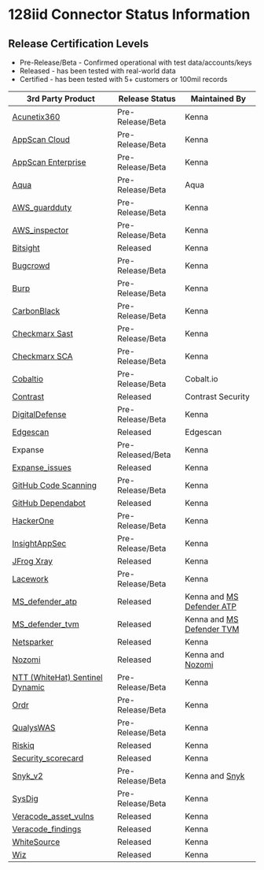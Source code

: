 # 128iid Connector Status Information

## Release Certification Levels

- Pre-Release/Beta - Confirmed operational with test data/accounts/keys
- Released - has been tested with real-world data
- Certified - has been tested with 5+ customers or 100mil records




| 3rd Party Product | Release Status | Maintained By |
| --- | --- | --- |
| [Acunetix360](https://github.com/denistreshchev/128iid/tree/main/tasks/connectors/acunetix360/readme.md) | Pre-Release/Beta | Kenna |
| [AppScan Cloud](https://github.com/denistreshchev/128iid/tree/main/tasks/connectors/appscan_cloud/readme.md) | Pre-Release/Beta | Kenna |
| [AppScan Enterprise](https://github.com/denistreshchev/128iid/tree/main/tasks/connectors/appscan_enterprise/readme.md) | Pre-Release/Beta | Kenna |
| [Aqua](https://github.com/denistreshchev/128iid/tree/main/tasks/connectors/aqua/README.md) | Pre-Release/Beta | Aqua |
| [AWS_guardduty](https://github.com/denistreshchev/128iid/blob/main/tasks/connectors/aws_guardduty/ReadME.md) | Pre-Release/Beta | Kenna |
| [AWS_inspector](https://github.com/denistreshchev/128iid/tree/main/tasks/connectors/aws_inspector) | Pre-Release/Beta | Kenna |
| [Bitsight](https://github.com/denistreshchev/128iid/blob/main/tasks/connectors/digital_footprint/bitsight/README.md) | Released | Kenna |
| [Bugcrowd](https://github.com/denistreshchev/128iid/blob/main/tasks/connectors/bugcrowd/readme.md) | Pre-Release/Beta | Kenna |
| [Burp](https://github.com/denistreshchev/128iid/blob/main/tasks/connectors/burp/readme.md) | Pre-Release/Beta | Kenna |
| [CarbonBlack](https://github.com/denistreshchev/128iid/blob/main/tasks/connectors/carbon_black/readme.md) | Pre-Release/Beta | Kenna |
| [Checkmarx Sast](https://github.com/denistreshchev/128iid/blob/main/tasks/connectors/checkmarx_sast/README.md) | Pre-Release/Beta | Kenna |
| [Checkmarx SCA](https://github.com/denistreshchev/128iid/blob/main/tasks/connectors/checkmarx_sca/readme.md) | Pre-Release/Beta | Kenna |
| [Cobaltio](https://github.com/denistreshchev/128iid/blob/main/tasks/connectors/cobaltio/readme.md) | Pre-Release/Beta | Cobalt.io |
| [Contrast](https://github.com/denistreshchev/128iid/blob/main/tasks/connectors/contrast/readme.md) | Released | Contrast Security |
| [DigitalDefense](https://github.com/denistreshchev/128iid/blob/main/tasks/connectors/digital_defense/readme.md) | Pre-Release/Beta | Kenna |
| [Edgescan](https://github.com/denistreshchev/128iid/blob/main/tasks/connectors/edgescan/README.md) | Released | Edgescan |
| Expanse | Pre-Released/Beta | Kenna |
| [Expanse_issues](https://github.com/denistreshchev/128iid/blob/main/tasks/connectors/digital_footprint/extend_issues/README.md) | Released | Kenna | 
| [GitHub Code Scanning](https://github.com/denistreshchev/128iid/blob/main/tasks/connectors/github_code_scanning/readme.md) | Pre-Release/Beta | Kenna |
| [GitHub Dependabot](https://github.com/denistreshchev/128iid/blob/main/tasks/connectors/github_dependabot/readme.md) | Released | Kenna |
| [HackerOne](https://github.com/denistreshchev/128iid/blob/main/tasks/connectors/hackerone/readme.md) | Pre-Release/Beta | Kenna |
| [InsightAppSec](https://github.com/denistreshchev/128iid/blob/main/tasks/connectors/insight_appsec/readme.md) | Pre-Release/Beta | Kenna |
| [JFrog Xray](https://github.com/denistreshchev/128iid/blob/main/tasks/connectors/jfrog/readme.md) | Released | Kenna |
| [Lacework](https://github.com/denistreshchev/128iid/blob/main/tasks/connectors/lacework/readme.md) | Pre-Release/Beta | Kenna |
| [MS_defender_atp](https://github.com/denistreshchev/128iid/blob/main/tasks/connectors/ms_defender_atp/readme.md) | Released | Kenna and [MS Defender ATP](https://securitycenter.windows.com/) |
| [MS_defender_tvm](https://github.com/denistreshchev/128iid/blob/main/tasks/connectors/ms_defender_tvm/readme.md) | Released | Kenna and [MS Defender TVM](https://securitycenter.windows.com/) |
| [Netsparker](https://github.com/denistreshchev/128iid/blob/main/tasks/connectors/netsparker/readme.md) | Released | Kenna |
| [Nozomi](https://github.com/denistreshchev/128iid/blob/main/tasks/connectors/nozomi/ReadME.md) | Released | Kenna and [Nozomi](https://www.nozominetworks.com/) |
| [NTT (WhiteHat) Sentinel Dynamic](https://github.com/denistreshchev/128iid/blob/main/tasks/connectors/ntt_sentinel_dynamic/README.md) | Pre-Release/Beta | Kenna |
| [Ordr](https://github.com/denistreshchev/128iid/blob/main/tasks/connectors/ordr/readme.md) | Pre-Release/Beta | Kenna |
| [QualysWAS](https://github.com/denistreshchev/128iid/blob/main/tasks/connectors/qualys_was/README.md) | Pre-Release/Beta | Kenna |
| [Riskiq](https://github.com/denistreshchev/128iid/blob/main/tasks/connectors/digital_footprint/riskiq/README.md) | Released | Kenna |
| [Security_scorecard](https://github.com/denistreshchev/128iid/blob/main/tasks/connectors/digital_footprint/security_scorecard/README.md) | Released | Kenna |
| [Snyk_v2](https://github.com/denistreshchev/128iid/tree/main/tasks/connectors/snyk_v2/readme.md) | Pre-Release/Beta | Kenna and [Snyk](https://snyk.io/) |
| [SysDig](https://github.com/denistreshchev/128iid/blob/main/tasks/connectors/sysdig/readme.md) | Pre-Release/Beta | Kenna |
| [Veracode_asset_vulns](https://github.com/denistreshchev/128iid/blob/main/tasks/connectors/veracode_asset_vulns/readme.md) | Released | Kenna |
| [Veracode_findings](https://github.com/denistreshchev/128iid/blob/main/tasks/connectors/veracode_findings/readme.md) | Released | Kenna |
| [WhiteSource](https://github.com/denistreshchev/128iid/blob/main/tasks/connectors/whitesource/readme.md) | Released | Kenna |
| [Wiz](https://github.com/denistreshchev/128iid/tree/main/tasks/connectors/wiz) | Released | Kenna |
